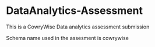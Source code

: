# DataAnalytics-Assessment

This is a CowryWise Data analytics assessment submission

Schema name used in the assesment is cowrywise
